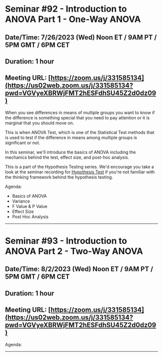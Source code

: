 # Seminar #92 - Introduction to ANOVA Part 1 - One-Way ANOVA
## Date/Time: 7/26/2023 (Wed) Noon ET / 9AM PT / 5PM GMT / 6PM CET
## Duration: 1 hour
## Meeting URL: [https://zoom.us/j/331585134](https://us02web.zoom.us/j/331585134?pwd=VGVyeXBRWjFMT2hESFdhSU45Z2d0dz09)

When you see differences in means of multiple groups you want to know if the difference is something special that you need to pay attention or it is marginal that you should move on.

This is when ANOVA Test, which is one of the Statistical Test methods that is used to test if the difference in means among multiple groups is significant or not.

In this seminar, we'll introduce the basics of ANOVA including the mechanics behind the test, effect size, and post-hoc analysis.

This is a part of the Hypothesis Testing series. We'd encourage you take a look at the seminar recording for [Hypothesis Test](https://exploratory.io/note/kanaugust/Seminar-83-Introduction-to-Hypothesis-Testing-UII5IOW1bn) if you're not familiar with the thinking framework behind the hypothesis testing.

Agenda:

- Basics of ANOVA
- Variance
- F Value & P Value
- Effect Size
- Post Hoc Analysis

----

# Seminar #93 - Introduction to ANOVA Part 2 - Two-Way ANOVA
## Date/Time: 8/2/2023 (Wed) Noon ET / 9AM PT / 5PM GMT / 6PM CET
## Duration: 1 hour
## Meeting URL: [https://zoom.us/j/331585134](https://us02web.zoom.us/j/331585134?pwd=VGVyeXBRWjFMT2hESFdhSU45Z2d0dz09)


Agenda:

----
